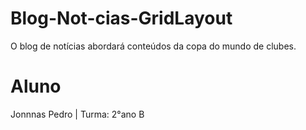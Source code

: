 # Blog-Not-cias-GridLayout
O blog de notícias abordará conteúdos da copa do mundo de clubes.
# Aluno 
Jonnnas Pedro | Turma: 2°ano B
